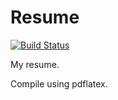 Resume
======
[![Build Status](https://travis-ci.org/MurphyMarkW/resume.svg?branch=current)](https://travis-ci.org/MurphyMarkW/resume)

My resume.

Compile using pdflatex.
